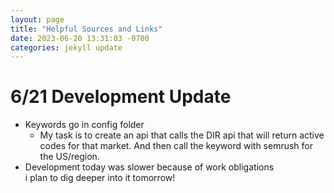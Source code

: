 ```yaml
---
layout: page
title: "Helpful Sources and Links"
date: 2023-06-20 13:31:03 -0700
categories: jekyll update
---
```



# **6/21 Development Update**

- Keywords go in config folder
  - My task is to create an api that calls the DIR api that will return active codes for that market. And then call the keyword with semrush for the US/region.
- Development today was slower because of work obligations  
  i plan to dig deeper into it tomorrow!
